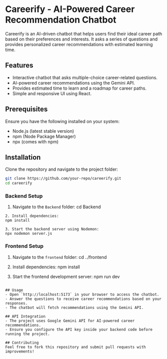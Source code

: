 # Careerify - AI-Powered Career Recommendation Chatbot

Careerify is an AI-driven chatbot that helps users find their ideal career path based on their preferences and interests. It asks a series of questions and provides personalized career recommendations with estimated learning time.

## Features
- Interactive chatbot that asks multiple-choice career-related questions.
- AI-powered career recommendations using the Gemini API.
- Provides estimated time to learn and a roadmap for career paths.
- Simple and responsive UI using React.

## Prerequisites
Ensure you have the following installed on your system:
- Node.js (latest stable version)
- npm (Node Package Manager)
- npx (comes with npm)

## Installation
Clone the repository and navigate to the project folder:
```sh
git clone https://github.com/your-repo/careerify.git
cd careerify
```

### Backend Setup
1. Navigate to the `Backend` folder:
cd Backend
```
2. Install dependencies:
npm install

3. Start the backend server using Nodemon:
npx nodemon server.js
```

### Frontend Setup
1. Navigate to the `frontend` folder:
cd ../frontend

2. Install dependencies:
npm install

3. Start the frontend development server:
npm run dev
```

## Usage
- Open `http://localhost:5173` in your browser to access the chatbot.
- Answer the questions to receive career recommendations based on your responses.
- The chatbot will fetch recommendations using the Gemini API.

## API Integration
- The project uses Google Gemini API for AI-powered career recommendations.
- Ensure you configure the API key inside your backend code before running the project.

## Contributing
Feel free to fork this repository and submit pull requests with improvements!


